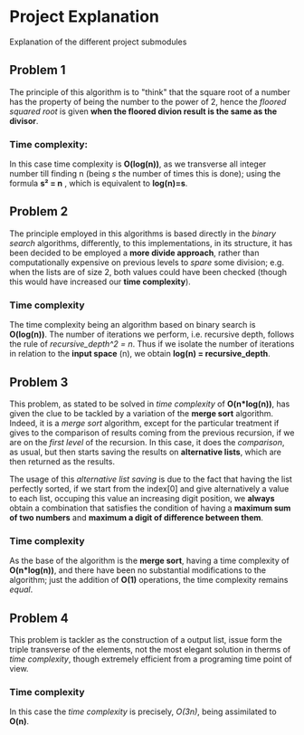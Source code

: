 # Project Explanation
Explanation of the different project submodules

## Problem 1
The principle of this algorithm is to "think" that the square root of a number has the property of being the number to 
the power of 2, hence the _floored squared root_ is given __when the floored divion result is the same as the divisor__.

### Time complexity:
In this case time complexity is __O(log(n))__, as we transverse all integer number till finding n (being _s_ the 
number of times this is done); using the formula __s² = n__ , which is equivalent to __log(n)=s__.

## Problem 2
The principle employed in this algorithms is based directly in the _binary search_ algorithms, differently, to this 
implementations, in its structure, it has been decided to be employed a __more divide approach__, rather than
computationally expensive on previous levels to _spare_ some division; e.g. when the lists are of size 2, both values
could have been checked (though this would have increased our __time complexity__). 

### Time complexity
The time complexity being an algorithm based on binary search is __O(log(n))__.  The number of iterations we perform,
i.e. recursive depth, follows the rule of _recursive_depth^2 = n_. Thus if we isolate the number of iterations in
relation to the __input space__ (n), we obtain __log(n) = recursive_depth__.

## Problem 3
This problem, as stated to be solved in _time complexity_ of __O(n*log(n))__, has given the clue to be tackled by a 
variation of the __merge sort__ algorithm. Indeed, it is a _merge sort_ algorithm, except for the particular treatment 
if gives to the comparison of results coming from the previous recursion, if we are on the _first level_ of the
recursion. In this case, it does the _comparison_, as usual, but then starts saving the results on 
__alternative lists__, which are then returned as the results. 

The usage of this _alternative list saving_ is due to the fact that having the list perfectly sorted, if we start from
the index[0] and give alternatively a value to each list, occuping this value an increasing digit position, we 
__always__ obtain a combination that satisfies the condition of having a __maximum sum of two numbers__ and __maximum a
digit of difference between them__.  

### Time complexity 
As the base of the algorithm is the __merge sort__, having a time complexity of __O(n*log(n))__, and there have been no
substantial modifications to the algorithm; just the addition of __O(1)__ operations, the time complexity remains 
_equal_.

## Problem 4
This problem is tackler as the construction of a output list, issue form the triple transverse of the elements, not the
most elegant solution in therms of _time complexity_, though extremely efficient from a programing time point of view.

### Time complexity
In this case the _time complexity_ is precisely, _O(3n)_, being assimilated to __O(n)__.
